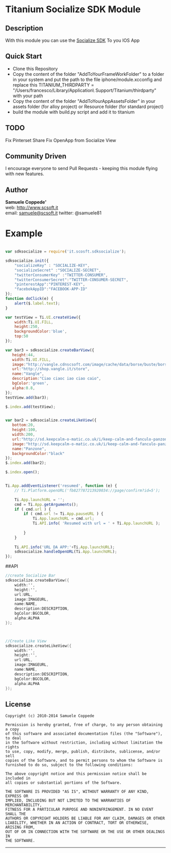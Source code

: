 # Titanium Socialize SDK Module

## Description

With this module you can use the [Socialize SDK](http://getsocialize.com) To you IOS App

## Quick Start
- Clone this Repository
- Copy the content of the folder "AddToYourFrameWorkFolder" to a folder in your system and put the path to the file iphone/module.xcconfig and replace this TITANIUM_THIRDPARTY = "/Users/francesco/Library/Application\ Support/Titanium/thirdparty" with your path
- Copy the content of the folder "AddToYourAppAssetsFolder" in your assets folder (for alloy project) or Resource folder (for standard project)
- build the module with build.py script and add it to titanium	

## TODO
Fix Pinterset Share
Fix OpenApp from Socialize View

## Community Driven

I encourage everyone to send Pull Requests - keeping this module flying with new features.


## Author

**Samuele Coppede'**  
web: http://www.scsoft.it  
email: samuele@scsoft.it
twitter: @samuele81



# Example 

```javascript

var sdksocialize = require('it.scosft.sdksocialize');

sdksocialize.init({
    "socializeKey" : "SOCIALIZE-KEY",
    "socializeSecret" :"SOCIALIZE-SECRET",
    "twitterConsumerKey" :"TWITTER-CONSUMER",
    "twitterConsumerSecret":"TWITTER-CONSUMER-SECRET",
    "pinterestApp":"PINTEREST-KEY",
    "facebokAppID":"FACEBOOK-APP-ID"
});
function doClick(e) {
    alert($.label.text);
}

var testView = Ti.UI.createView({
    width:Ti.UI.FILL,
    height:250,
    backgroundColor:'blue',
    top:50
});

var bar3 = sdksocialize.createBarView({
   height:44,
   width:Ti.UI.FILL,
   image:"http://vangle.cdnscsoft.com/image/cache/data/borse/buste/borsa-in-pelle-fiorita-390x390.jpg",
   url:"http://shop.vangle.it/store",
   name:"Vangle",
   description:"Ciao ciaoc iao ciao caio",
   bgColor:'green',
   alpha:0.8,
});
testView.add(bar3);

$.index.add(testView);


var bar2 = sdksocialize.createLikeView({
   bottom:20,
   height:100,
   width:200,
   url:"http://sd.keepcalm-o-matic.co.uk/i/keep-calm-and-fanculo-panzone-25.png",
   image:"http://sd.keepcalm-o-matic.co.uk/i/keep-calm-and-fanculo-panzone-25.png",
   name:"Panzone",
   backgroundColor:"black"
});
$.index.add(bar2);

$.index.open();


Ti.App.addEventListener('resumed', function (e) {
    // Ti.Platform.openURL('fb827787213920034://page/confirm?id=5');

    Ti.App.launchURL = '';
    cmd = Ti.App.getArguments();
    if ( cmd.url ) {
        if ( cmd.url != Ti.App.pauseURL ) {
            Ti.App.launchURL = cmd.url;
            Ti.API.info( 'Resumed with url = ' + Ti.App.launchURL );
           
        }
    }
   
    Ti.API.info('URL DA APP:'+Ti.App.launchURL);
    sdksocialize.handleOpenURL(Ti.App.launchURL);
});

```


##API


```objective-c
//create Socialize Bar
sdksocialize.createBarView({
	width:'',
	height:'',
	url:URL,
	image:IMAGEURL,
	name:NAME,
	description:DESCRIPTION,
	bgColor:BGCOLOR,
	alpha:ALPHA
});



//Create Like View
sdksocialize.createLikeView({
	width:'',
	height:'',
	url:URL,
	image:IMAGEURL,
	name:NAME,
	description:DESCRIPTION,
	bgColor:BGCOLOR,
	alpha:ALPHA	
});

```


## License


    Copyright (c) 2010-2014 Samuele Coppede

    Permission is hereby granted, free of charge, to any person obtaining a copy
    of this software and associated documentation files (the "Software"), to deal
    in the Software without restriction, including without limitation the rights
    to use, copy, modify, merge, publish, distribute, sublicense, and/or sell
    copies of the Software, and to permit persons to whom the Software is
    furnished to do so, subject to the following conditions:

    The above copyright notice and this permission notice shall be included in
    all copies or substantial portions of the Software.

    THE SOFTWARE IS PROVIDED "AS IS", WITHOUT WARRANTY OF ANY KIND, EXPRESS OR
    IMPLIED, INCLUDING BUT NOT LIMITED TO THE WARRANTIES OF MERCHANTABILITY,
    FITNESS FOR A PARTICULAR PURPOSE AND NONINFRINGEMENT. IN NO EVENT SHALL THE
    AUTHORS OR COPYRIGHT HOLDERS BE LIABLE FOR ANY CLAIM, DAMAGES OR OTHER
    LIABILITY, WHETHER IN AN ACTION OF CONTRACT, TORT OR OTHERWISE, ARISING FROM,
    OUT OF OR IN CONNECTION WITH THE SOFTWARE OR THE USE OR OTHER DEALINGS IN
    THE SOFTWARE.
    


------------------------------

